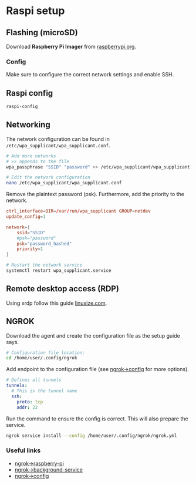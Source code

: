# Raspi setup

## Flashing (microSD)

Download **Raspberry Pi Imager** from [raspberrypi.org](https://www.raspberrypi.org/software/).

### Config

Make sure to configure the correct network settings and enable SSH.

## Raspi config

```bash
raspi-config
```

## Networking

The network configuration can be found in `/etc/wpa_supplicant/wpa_supplicant.conf`.

```bash
# Add more networks
# >> appends to the file
wpa_passphrase "SSID" "password" >> /etc/wpa_supplicant/wpa_supplicant.conf
```

```bash
# Edit the network configuration
nano /etc/wpa_supplicant/wpa_supplicant.conf
```

Remove the plaintext password (psk). Furthermore, add the priority to the network.

```conf
ctrl_interface=DIR=/var/run/wpa_supplicant GROUP=netdev
update_config=1

network={
    ssid="SSID"
    #psk="password"
    psk="password_hashed"
    priority=1
}
```

```bash
# Restart the network service
systemctl restart wpa_supplicant.service
```

## Remote desktop access (RDP)

Using xrdp follow this guide [linuxize.com](https://linuxize.com/post/how-to-install-xrdp-on-raspberry-pi/).

## NGROK

Download the agent and create the configuration file as the setup guide says.

```bash
# Configuration file location:
cd /home/user/.config/ngrok
```

Add endpoint to the configuration file (see [ngrok->config](https://ngrok.com/docs/agent/config/) for more options).

```yml
# Defines all tunnels
tunnels:
  # This is the tunnel name
  ssh:
    proto: tcp
    addr: 22
```

Run the command to ensure the config is correct. This will also prepare the service.

```bash
ngrok service install --config /home/user/.config/ngrok/ngrok.yml
```

### Useful links

- [ngrok->raspberry-pi](https://dashboard.ngrok.com/get-started/setup/raspberrypi)
- [ngrok->background-service](https://ngrok.com/docs/agent/#background-service)
- [ngrok->config](https://ngrok.com/docs/agent/config/)
